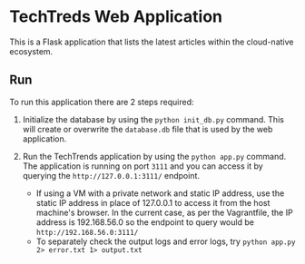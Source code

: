 # TechTreds Web Application

This is a Flask application that lists the latest articles within the cloud-native ecosystem.

## Run 

To run this application there are 2 steps required:

1. Initialize the database by using the `python init_db.py` command. This will create or overwrite the `database.db` file that is used by the web application.

2.  Run the TechTrends application by using the `python app.py` command. The application is running on port `3111` and you can access it by querying the `http://127.0.0.1:3111/` endpoint.
    * If using a VM with a private network and static IP address, use the static IP address in place of 127.0.0.1 to access it from the host machine's browser. In the current case, as per the Vagrantfile, the IP address is 192.168.56.0 so the endpoint to query would be `http://192.168.56.0:3111/`
    * To separately check the output logs and error logs, try `python app.py 2> error.txt 1> output.txt`
